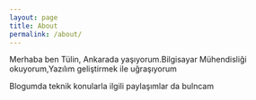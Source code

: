 ```yaml
---
layout: page
title: About
permalink: /about/
---
```

Merhaba ben Tülin, Ankarada yaşıyorum.Bilgisayar Mühendisliği okuyorum,Yazılım geliştirmek ile uğraşıyorum

  Blogumda teknik konularla ilgili paylaşımlar da bulncam
